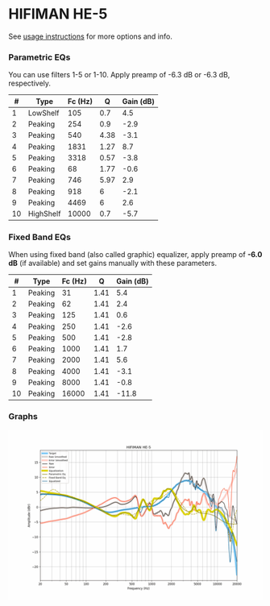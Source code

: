 # HIFIMAN HE-5
See [usage instructions](https://github.com/jaakkopasanen/AutoEq#usage) for more options and info.

### Parametric EQs
You can use filters 1-5 or 1-10. Apply preamp of -6.3 dB or -6.3 dB, respectively.

|   # | Type      |   Fc (Hz) |    Q |   Gain (dB) |
|-----|-----------|-----------|------|-------------|
|   1 | LowShelf  |       105 | 0.7  |         4.5 |
|   2 | Peaking   |       254 | 0.9  |        -2.9 |
|   3 | Peaking   |       540 | 4.38 |        -3.1 |
|   4 | Peaking   |      1831 | 1.27 |         8.7 |
|   5 | Peaking   |      3318 | 0.57 |        -3.8 |
|   6 | Peaking   |        68 | 1.77 |        -0.6 |
|   7 | Peaking   |       746 | 5.97 |         2.9 |
|   8 | Peaking   |       918 | 6    |        -2.1 |
|   9 | Peaking   |      4469 | 6    |         2.6 |
|  10 | HighShelf |     10000 | 0.7  |        -5.7 |

### Fixed Band EQs
When using fixed band (also called graphic) equalizer, apply preamp of **-6.0 dB** (if available) and set gains manually with these parameters.

|   # | Type    |   Fc (Hz) |    Q |   Gain (dB) |
|-----|---------|-----------|------|-------------|
|   1 | Peaking |        31 | 1.41 |         5.4 |
|   2 | Peaking |        62 | 1.41 |         2.4 |
|   3 | Peaking |       125 | 1.41 |         0.6 |
|   4 | Peaking |       250 | 1.41 |        -2.6 |
|   5 | Peaking |       500 | 1.41 |        -2.8 |
|   6 | Peaking |      1000 | 1.41 |         1.7 |
|   7 | Peaking |      2000 | 1.41 |         5.6 |
|   8 | Peaking |      4000 | 1.41 |        -3.1 |
|   9 | Peaking |      8000 | 1.41 |        -0.8 |
|  10 | Peaking |     16000 | 1.41 |       -11.8 |

### Graphs
![](./HIFIMAN%20HE-5.png)
